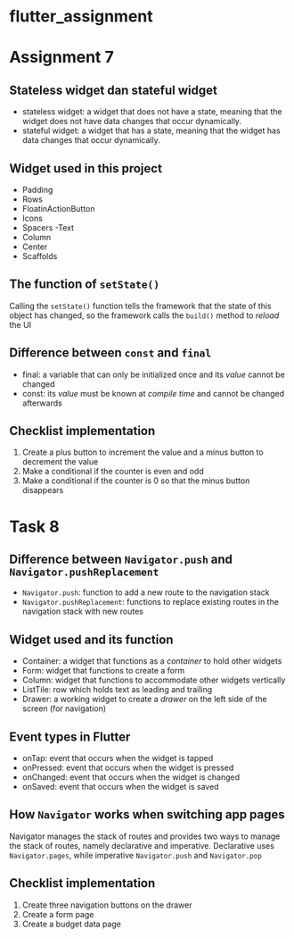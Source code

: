 # flutter_assignment

# **Assignment 7**

## Stateless widget dan stateful widget

- stateless widget: a widget that does not have a state, meaning that the widget does not have data changes that occur dynamically.
- stateful widget: a widget that has a state, meaning that the widget has data changes that occur dynamically.

## Widget used in this project

- Padding
- Rows
- FloatinActionButton
- Icons
- Spacers
-Text
- Column
- Center
- Scaffolds

## The function of `setState()`

Calling the `setState()` function tells the framework that the state of this object has changed, so the framework calls the `build()` method to _reload_ the UI

## Difference between `const` and `final`

- final: a variable that can only be initialized once and its _value_ cannot be changed
- const: its _value_ must be known at _compile time_ and cannot be changed afterwards

## Checklist implementation

1. Create a plus button to increment the value and a minus button to decrement the value
2. Make a conditional if the counter is even and odd
3. Make a conditional if the counter is 0 so that the minus button disappears


# **Task 8**

## Difference between `Navigator.push` and `Navigator.pushReplacement`

- `Navigator.push`: function to add a new route to the navigation stack
- `Navigator.pushReplacement`: functions to replace existing routes in the navigation stack with new routes

## Widget used and its function

- Container: a widget that functions as a _container_ to hold other widgets
- Form: widget that functions to create a form
- Column: widget that functions to accommodate other widgets vertically
- ListTile: row which holds text as leading and trailing
- Drawer: a working widget to create a _drawer_ on the left side of the screen (for navigation)

## Event types in Flutter

- onTap: event that occurs when the widget is tapped
- onPressed: event that occurs when the widget is pressed
- onChanged: event that occurs when the widget is changed
- onSaved: event that occurs when the widget is saved

## How `Navigator` works when switching app pages

Navigator manages the stack of routes and provides two ways to manage the stack of routes, namely declarative and imperative. Declarative uses `Navigator.pages`, while imperative `Navigator.push` and `Navigator.pop`

## Checklist implementation

1. Create three navigation buttons on the drawer
2. Create a form page
3. Create a budget data page